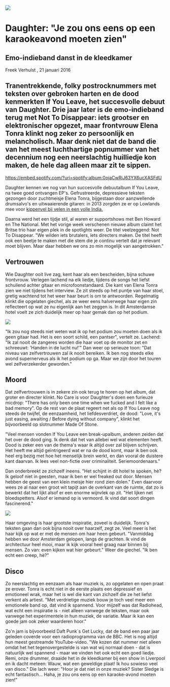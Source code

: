 <img src="/Images/Francesca Jane Allen/Daughter-1-CreditFrancescaAllen.jpg">

# Daughter: "Je zou ons eens op een karaokeavond moeten zien"
##  Emo-indieband danst in de kleedkamer 

Freek Verhulst , 21 januari 2016 

##  Tranentrekkende, folky postrocknummers met teksten over gebroken harten en de dood kenmerkten If You Leave, het succesvolle debuut van Daughter. Drie jaar later is de emo-indieband terug met Not To Disappear: iets grootser en elektronischer opgezet, maar frontvrouw Elena Tonra klinkt nog zeker zo persoonlijk en melancholisch. Maar denk niet dat de band die van het meest luchthartige popnummer van het decennium nog een neerslachtig huilliedje kon maken, de hele dag alleen maar zit te sippen. 

https://embed.spotify.com/?uri=spotify:album:0ojaCwRiJ63YX6ucXASFdU

Daughter kennen we nog van hun succesvolle debuutalbum If You Leave, na twee goed ontvangen EP's. Gefrustreerde, depressieve teksten gezongen door zuchtmeisje Elena Tonra, bijgestaan door aanzwellende drumsalvo's en uitwaaierende gitaren: in 2013 zorgden ze er op Lowlands mee voor [kippenvel bij velen in een volle India.](https://3voor12.vpro.nl/artikelen/overzicht/2013/Lowlands/LL13-Daughter.html)

Daarna werd het een tijdje stil, al waren er supportshows met Ben Howard en The National. Met het vorige week verschenen nieuwe album claimt het Britse trio haar eigen plek in de spotlights weer. De titel veelzeggend: Not To Disappear. "We wilden iets brutalers, iets directers maken. De titel heeft ook een beetje te maken met die stem die je continu vertelt dat je relevant moet blijven. Maar daar hebben we ons zo min mogelijk van aangetrokken."

## Vertrouwen
Wie Daughter ooit live zag, kent haar als een bescheiden, bijna schuwe frontvrouw. Verlegen lachend na elk liedje, tijdens de songs het liefst schuilend achter gitaar en microfoonstandaard. Die kant van Elena Tonra zien we niet tijdens het interview. Ze zit steeds op het puntje van haar stoel, gretig wachtend tot het weer haar beurt is om te antwoorden. Regelmatig klinkt die opgelaten giechel, als ze weer eens halverwege haar eigen zin reflecteert op wat ze nu eigenlijk aan het zeggen is. In dit Amsterdamse hotel voelt ze zich duidelijk meer op haar gemak dan op het podium.

[<img src="https://i.ytimg.com/vi/z-fD3PIRSO8/maxresdefault.jpg">](https://www.youtube.com/watch?v=z-fD3PIRSO8)

"Ik zou nog steeds niet weten wat ik op het podium zou moeten doen als ik geen gitaar had. Het is een soort schild, een pantser", vertelt ze. Lachend: "Ik zal nooit de zangeres worden die haar voet op de monitor zet en schreeuwt: 'Handen in de lucht nu!'" Dan weer op serieuze toon: "Dat niveau van zelfvertrouwen zal ik nooit bereiken. Ik ben nog steeds elke avond supernerveus als ik het podium op ga. Maar we zijn door het touren wel zelfverzekerder geworden."

## Moord
Dat zelfvertrouwen is in zekere zin ook terug te horen op het album, dat groter en directer klinkt. No Care is voor Daughter's doen een furieuze micdrop: "There has only been one time when we fucked and I felt like a bad memory". Op de rest van de plaat regeert net als op If You Leave nog steeds de twijfel, de eenzaamheid, het liefdesverdriet, de dood: "Love, it's just easing, awaiting / Before dying without company", klinkt het bijvoorbeeld op slotnummer Made Of Stone.

"Veel mensen vonden If You Leave een break-upalbum, anderen zeiden dat het over de dood ging. Ik denk dat het van allebei wel wat elementen heeft. Dood is zeker een van de thema's waar ik altijd over zal blijven schrijven. Het heeft me altijd geïntrigeerd wat er na de dood komt, maar ik ben ook heel erg bezig met hoe het menselijk brein werkt, en dan vooral de duistere kant daarvan. Ik lees veel non-fictie over criminaliteit. Seriemoordenaars."

Dan onderbreekt ze zichzelf ineens. "Het schijnt in dit hotel te spoken, hè? Ik geloof niet in geesten, maar ik ben er wel freaked out door. Mensen hebben de geest van een klein meisje hier rond zien dolen." Even daarvoor wees ze al naar een groot wit tapijt aan de overkant van de ruimte, dat zo is bewerkt dat het lijkt alsof er een enorme wijnvlek op zit. "Het lijken net bloedspetters. Alsof er iemand op is vermoord. Ik vind dat soort dingen fascinerend."

[<img src="https://i.ytimg.com/vi/bU5F-DvGLkA/maxresdefault.jpg">](https://www.youtube.com/watch?v=bU5F-DvGLkA)

Haar omgeving is haar grootste inspiratie, zoveel is duidelijk. Tonra's teksten gaan dan ook bijna nooit over haarzelf, zegt ze. Veel meer is het haar kijk op wat er met de mensen om haar heen gebeurt. "Vanmiddag hebben we door Amsterdam gelopen, langs de grachten. Ik vind de architectuur heel mooi, maar ik kijk vooral heel graag naar binnen bij mensen. Zo van: even kijken wat hier gebeurt." Weer die giechel. "Ik ben echt een creep, hè?"

## Disco
Zo neerslachtig en eenzaam als haar muziek is, zo opgelaten en open praat ze erover. Tonra is echt niet in de eerste plaats een depressief en emotioneel wrak, maar het is wel die kant van zichzelf die ze het liefst verkent als artiest. "Met verdrietige muziek bouw je toch veel meer een emotionele band op, dat vind ik spannend. Voor mijzelf was dat Radiohead, wat echt een inspiratie is - niet alleen vanwege de teksten, maar ook vanwege het experimentele in hun muziek, de variatie. Maar ik kan een goede jam ook zeker waarderen hoor." 

Zo'n jam is bijvoorbeeld Daft Punk´s Get Lucky, dat de band een paar jaar geleden coverde voor een radioprogramma van de BBC. Het is nog altijd hun meest gestreamde YouTube-video. "We kozen dat nummer niet alleen omdat het het tegenovergestelde is van wat wij normaal doen - dat is natuurlijk wel spannend - maar we vinden het ook echt een goed liedje. Remi, onze drummer, draaide het in de kleedkamer bij een show in Liverpool en ik dacht meteen: Wauw, wat een geweldige plaat! Ik hou sowieso veel van disco." Die lach weer: "Hoor je dat niet in onze muziek? Sister Sledge is echt fantastisch... Haha, je zou ons eens op een karaoke-avond moeten zien!"

